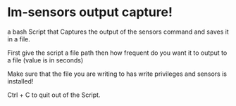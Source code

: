 # Im-sensors output capture!
a bash Script that Captures the output of the sensors command and saves it in a file.

First give the script a file path then how frequent do you want it to output to a file (value is in seconds)

Make sure that the file you are writing to has write privileges and sensors is installed! 

Ctrl + C to quit out of the Script.
